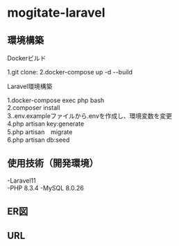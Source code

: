 # mogitate-laravel
## 環境構築
Dockerビルド

1.git clone:
2.docker-compose up -d --build  

Laravel環境構築

1.docker-compose exec php bash  
2.composer install  
3..env.exampleファイルから.envを作成し、環境変数を変更  
4.php artisan key:generate  
5.php artisan　migrate  
 6.php artisan db:seed
## 使用技術（開発環境）
-Laravel11  
-PHP 8.3.4
-MySQL 8.0.26

## ER図
## URL
